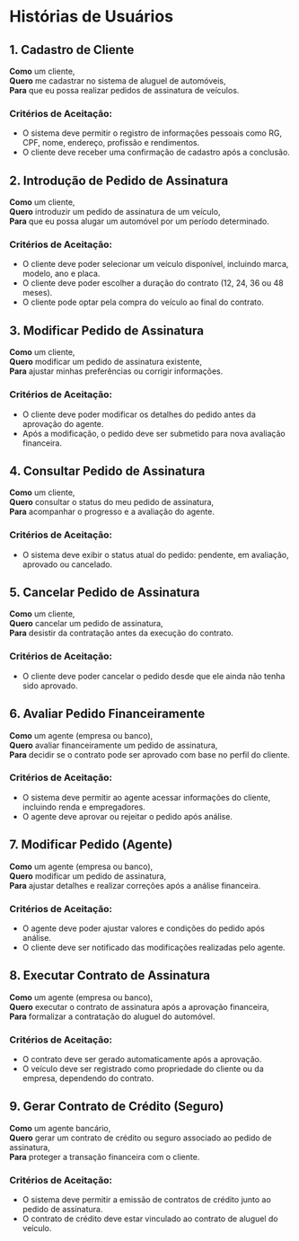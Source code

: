 # Histórias de Usuários

## 1. Cadastro de Cliente
**Como** um cliente,  
**Quero** me cadastrar no sistema de aluguel de automóveis,  
**Para** que eu possa realizar pedidos de assinatura de veículos.

### Critérios de Aceitação:
- O sistema deve permitir o registro de informações pessoais como RG, CPF, nome, endereço, profissão e rendimentos.
- O cliente deve receber uma confirmação de cadastro após a conclusão.

## 2. Introdução de Pedido de Assinatura
**Como** um cliente,  
**Quero** introduzir um pedido de assinatura de um veículo,  
**Para** que eu possa alugar um automóvel por um período determinado.

### Critérios de Aceitação:
- O cliente deve poder selecionar um veículo disponível, incluindo marca, modelo, ano e placa.
- O cliente deve poder escolher a duração do contrato (12, 24, 36 ou 48 meses).
- O cliente pode optar pela compra do veículo ao final do contrato.

## 3. Modificar Pedido de Assinatura
**Como** um cliente,  
**Quero** modificar um pedido de assinatura existente,  
**Para** ajustar minhas preferências ou corrigir informações.

### Critérios de Aceitação:
- O cliente deve poder modificar os detalhes do pedido antes da aprovação do agente.
- Após a modificação, o pedido deve ser submetido para nova avaliação financeira.

## 4. Consultar Pedido de Assinatura
**Como** um cliente,  
**Quero** consultar o status do meu pedido de assinatura,  
**Para** acompanhar o progresso e a avaliação do agente.

### Critérios de Aceitação:
- O sistema deve exibir o status atual do pedido: pendente, em avaliação, aprovado ou cancelado.

## 5. Cancelar Pedido de Assinatura
**Como** um cliente,  
**Quero** cancelar um pedido de assinatura,  
**Para** desistir da contratação antes da execução do contrato.

### Critérios de Aceitação:
- O cliente deve poder cancelar o pedido desde que ele ainda não tenha sido aprovado.

## 6. Avaliar Pedido Financeiramente
**Como** um agente (empresa ou banco),  
**Quero** avaliar financeiramente um pedido de assinatura,  
**Para** decidir se o contrato pode ser aprovado com base no perfil do cliente.

### Critérios de Aceitação:
- O sistema deve permitir ao agente acessar informações do cliente, incluindo renda e empregadores.
- O agente deve aprovar ou rejeitar o pedido após análise.

## 7. Modificar Pedido (Agente)
**Como** um agente (empresa ou banco),  
**Quero** modificar um pedido de assinatura,  
**Para** ajustar detalhes e realizar correções após a análise financeira.

### Critérios de Aceitação:
- O agente deve poder ajustar valores e condições do pedido após análise.
- O cliente deve ser notificado das modificações realizadas pelo agente.

## 8. Executar Contrato de Assinatura
**Como** um agente (empresa ou banco),  
**Quero** executar o contrato de assinatura após a aprovação financeira,  
**Para** formalizar a contratação do aluguel do automóvel.

### Critérios de Aceitação:
- O contrato deve ser gerado automaticamente após a aprovação.
- O veículo deve ser registrado como propriedade do cliente ou da empresa, dependendo do contrato.

## 9. Gerar Contrato de Crédito (Seguro)
**Como** um agente bancário,  
**Quero** gerar um contrato de crédito ou seguro associado ao pedido de assinatura,  
**Para** proteger a transação financeira com o cliente.

### Critérios de Aceitação:
- O sistema deve permitir a emissão de contratos de crédito junto ao pedido de assinatura.
- O contrato de crédito deve estar vinculado ao contrato de aluguel do veículo.
